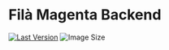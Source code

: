 # Filà Magenta Backend
[![Last Version](https://img.shields.io/docker/v/arnyminerz/filamagenta?style=for-the-badge)][docker-hub]
![Image Size](https://img.shields.io/docker/image-size/arnyminerz/filamagenta?style=for-the-badge)

[docker-hub]: https://hub.docker.com/repository/docker/arnyminerz/filamagenta/general